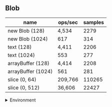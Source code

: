 ## Blob

|name|ops/sec|samples|
|-|-|-|
|new Blob (128)|4,534|2279|
|new Blob (1024)|617|314|
|text (128)|4,411|2206|
|text (1024)|553|277|
|arrayBuffer (128)|4,414|2208|
|arrayBuffer (1024)|561|281|
|slice (0, 64)|209,766|110265|
|slice (0, 512)|36,606|22427|


<details>
<summary>Environment</summary>

* __Machine:__ linux x64 | 4 vCPUs | 7.6GB Mem
* __Run:__ Thu Sep 04 2025 17:24:24 GMT+0000 (Coordinated Universal Time)
* __Node:__ `v22.18.0`
</details>

<!--
{"environment":{"platform":"linux","arch":"x64","cpus":4,"totalMemory":7.597843170166016},"benchmarks":[{"name":"new Blob (128)","samples":2279,"opsSec":4534.2509267156365},{"name":"new Blob (1024)","samples":314,"opsSec":617.3020323194967},{"name":"text (128)","samples":2206,"opsSec":4411.249875781124},{"name":"text (1024)","samples":277,"opsSec":553.0350511698775},{"name":"arrayBuffer (128)","samples":2208,"opsSec":4414.09940356341},{"name":"arrayBuffer (1024)","samples":281,"opsSec":561.1139360058302},{"name":"slice (0, 64)","samples":110265,"opsSec":209766.6372271102},{"name":"slice (0, 512)","samples":22427,"opsSec":36606.77926310425}]}-->
